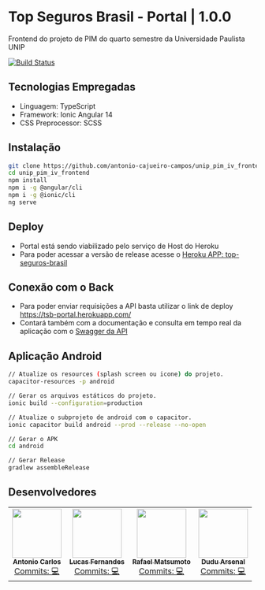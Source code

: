 # Top Seguros Brasil - Portal | 1.0.0
Frontend do projeto de PIM do quarto semestre da Universidade Paulista UNIP

[![Build Status](https://travis-ci.org/joemccann/dillinger.svg?branch=master)](https://github.com/antonio-cajueiro-campos/unip_pim_iv_backend)


## Tecnologias Empregadas
- Linguagem: TypeScript
- Framework: Ionic Angular 14
- CSS Preprocessor: SCSS

## Instalação

```sh
git clone https://github.com/antonio-cajueiro-campos/unip_pim_iv_frontend.git
cd unip_pim_iv_frontend
npm install
npm i -g @angular/cli
npm i -g @ionic/cli
ng serve
```

## Deploy
- Portal está sendo viabilizado pelo serviço de Host do Heroku
- Para poder acessar a versão de release acesse o [Heroku APP: top-seguros-brasil](https://top-seguros-brasil.herokuapp.com/)

## Conexão com o Back
- Para poder enviar requisições a API basta utilizar o link de deploy https://tsb-portal.herokuapp.com/
- Contará também com a documentação e consulta em tempo real da aplicação com o [Swagger da API](https://tsb-portal.herokuapp.com/swagger/index.html)

## Aplicação Android
```sh
// Atualize os resources (splash screen ou icone) do projeto.
capacitor-resources -p android

// Gerar os arquivos estáticos do projeto.
ionic build --configuration=production

// Atualize o subprojeto de android com o capacitor.
ionic capacitor build android --prod --release --no-open

// Gerar o APK
cd android

// Gerar Release
gradlew assembleRelease
```


## Desenvolvedores
<table>
	<tr>
    	<td align="center">
			<a href="https://github.com/antonio-cajueiro-campos">
				<img src="https://avatars.githubusercontent.com/u/7028783?v=4" width="100px;" alt=""/><br />
				<sub>
					<b>Antonio Carlos</b>
				</sub>
			</a>
			<br />
			<a href="https://github.com/antonio-cajueiro-campos/unip_pim_iv_frontend/commits?author=antonio-cajueiro-campos" title="Code">Commits: 💻</a>
		</td>
    <td align="center">
			<a href="https://github.com/Lucas4985">
				<img src="https://avatars.githubusercontent.com/u/102609797?v=4" width="100px;" alt=""/><br />
				<sub>
					<b>Lucas Fernandes</b>
				</sub>
			</a>
			<br />
			<a href="https://github.com/antonio-cajueiro-campos/unip_pim_iv_backend/commits?author=Lucas4985" title="Code">Commits: 💻</a>
		</td>
		<td align="center">
			<a href="https://github.com/RafaMatsu">
				<img src="https://avatars.githubusercontent.com/u/42724300?v=4" width="100px;" alt=""/><br />
				<sub>
					<b>Rafael Matsumoto</b>
				</sub>
			</a>
			<br />
			<a href="https://github.com/antonio-cajueiro-campos/unip_pim_iv_frontend/commits?author=RafaMatsu" title="Code">Commits: 💻</a>
		</td>
    	<td align="center">
			<a href="https://github.com/Dudu-Arsenal">
				<img src="https://avatars.githubusercontent.com/u/111618029?v=4" width="100px;" alt=""/><br />
				<sub>
					<b>Dudu Arsenal</b>
				</sub>
			</a>
			<br />
			<a href="https://github.com/antonio-cajueiro-campos/unip_pim_iv_frontend/commits?author=Dudu-Arsenal" title="Code">Commits: 💻</a>
		</td>
	</tr>
</table>
